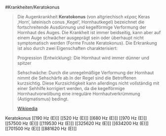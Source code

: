 #Krankheiten/Keratokonus

> Die Augenkrankheit **Keratokonus** (von altgriechisch κέρας Keras ‚Horn‘, lateinisch conus ‚Kegel‘, Hornhautkegel) bezeichnet die fortschreitende Ausdünnung und kegelförmige Verformung der Hornhaut des Auges. Die Krankheit ist immer beidseitig, kann aber auf einem Auge schwächer ausgeprägt sein oder überhaupt nicht symptomatisch werden (Forme Fruste Keratokonus). Die Erkrankung ist also durch zwei Eigenschaften charakterisiert:
>
> 
>
> Progression (Entwicklung): Die Hornhaut wird immer dünner und spitzer
>
> Sehschwäche: Durch die unregelmäßige Verformung der Hornhaut nimmt die Sehschärfe ab.In der Regel sind die Betroffenen kurzsichtig. Diese Kurzsichtigkeit kann allerdings nicht vollständig mit einer Sehhilfe korrigiert werden, da die kegelförmige Hornhautvorwölbung eine irreguläre Hornhautverkrümmung (Astigmatismus) bedingt.
>
> [Wikipedia](https://de.wikipedia.org/wiki/Keratokonus)

Keratokonus
[[190 Hz (E)]]
[[520 Hz (E)]]
[[680 Hz (E)]]
[[970 Hz (E)]]
[[57500 Hz (E)]]
[[119530 Hz (E)]]
[[325620 Hz (E)]]
[[634200 Hz (E)]]
[[701500 Hz (E)]]
[[881620 Hz (E)]]